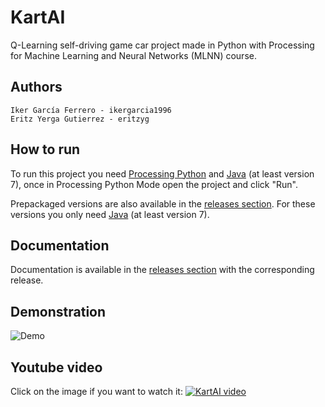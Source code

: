 # KartAI
Q-Learning self-driving game car project made in Python with Processing for Machine Learning and Neural Networks (MLNN) course.

## Authors
```
Iker García Ferrero - ikergarcia1996
Eritz Yerga Gutierrez - eritzyg
```

## How to run
To run this project you need [Processing Python](http://py.processing.org/) and [Java](https://www.java.com/en/download/) (at least version 7), once in Processing Python Mode open the project and click "Run".

Prepackaged versions are also available in the [releases section](https://github.com/eritzyg/KartAI/releases). For these versions you only need [Java](https://www.java.com/en/download/) (at least version 7).

## Documentation
Documentation is available in the [releases section](https://github.com/eritzyg/KartAI/releases) with the corresponding release.

## Demonstration

![Demo](https://github.com/eritzyg/KartAI/raw/master/demo.gif)

## Youtube video
Click on the image if you want to watch it:
[![KartAI video](https://img.youtube.com/vi/ztNBn-5JHTs/0.jpg)](https://www.youtube.com/watch?v=ztNBn-5JHTs "KartAI youtube video")
